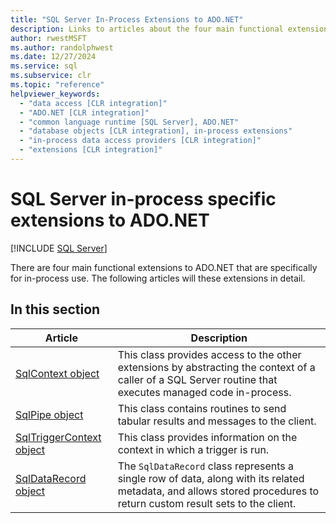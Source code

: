 ```yaml
---
title: "SQL Server In-Process Extensions to ADO.NET"
description: Links to articles about the four main functional extensions to ADO.NET that are specifically for in-process use.
author: rwestMSFT
ms.author: randolphwest
ms.date: 12/27/2024
ms.service: sql
ms.subservice: clr
ms.topic: "reference"
helpviewer_keywords:
  - "data access [CLR integration]"
  - "ADO.NET [CLR integration]"
  - "common language runtime [SQL Server], ADO.NET"
  - "database objects [CLR integration], in-process extensions"
  - "in-process data access providers [CLR integration]"
  - "extensions [CLR integration]"
---
```

# SQL Server in-process specific extensions to ADO.NET

[!INCLUDE [SQL Server](../../includes/applies-to-version/sqlserver.md)]

There are four main functional extensions to ADO.NET that are specifically for in-process use. The following articles will these extensions in detail.

## In this section

| Article | Description |
| --- | --- |
| [SqlContext object](sqlcontext-object.md) | This class provides access to the other extensions by abstracting the context of a caller of a SQL Server routine that executes managed code in-process. |
| [SqlPipe object](sqlpipe-object.md) | This class contains routines to send tabular results and messages to the client. |
| [SqlTriggerContext object](sqltriggercontext-object.md) | This class provides information on the context in which a trigger is run. |
| [SqlDataRecord object](sqldatarecord-object.md) | The `SqlDataRecord` class represents a single row of data, along with its related metadata, and allows stored procedures to return custom result sets to the client. |

